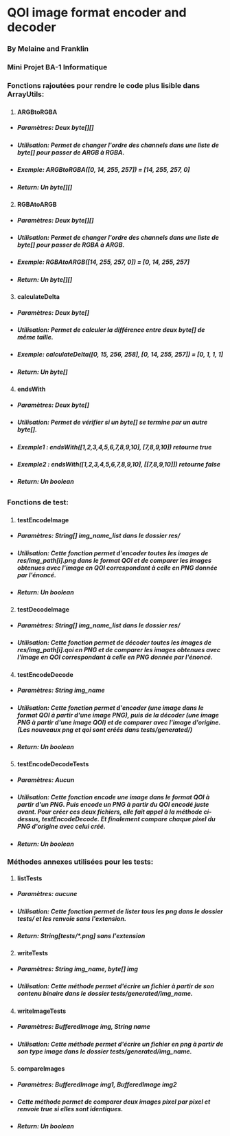 # QOI image format encoder and decoder
### By Melaine and Franklin
### Mini Projet BA-1 Informatique

### Fonctions rajoutées pour rendre le code plus lisible dans ArrayUtils:
###
1. #### ARGBtoRGBA
* ##### Paramètres: Deux byte[][]
* ##### Utilisation: Permet de changer l'ordre des channels dans une liste de byte[] pour passer de ARGB à RGBA.
* ##### Exemple: ARGBtoRGBA([0, 14, 255, 257]) = [14, 255, 257, 0]
* ##### Return: Un byte[][]
###
2. #### RGBAtoARGB
* ##### Paramètres: Deux byte[][]
* ##### Utilisation: Permet de changer l'ordre des channels dans une liste de byte[] pour passer de RGBA à ARGB.
* ##### Exemple: RGBAtoARGB([14, 255, 257, 0]) = [0, 14, 255, 257]
* ##### Return: Un byte[][]
###
3. #### calculateDelta
* ##### Paramètres: Deux byte[]
* ##### Utilisation: Permet de calculer la différence entre deux byte[] de même taille.
* ##### Exemple: calculateDelta([0, 15, 256, 258], [0, 14, 255, 257]) = [0, 1, 1, 1]
* ##### Return: Un byte[]
###
4. #### endsWith
* ##### Paramètres: Deux byte[]
* ##### Utilisation: Permet de vérifier si un byte[] se termine par un autre byte[].
* ##### Exemple1 : endsWith([1,2,3,4,5,6,7,8,9,10], [7,8,9,10]) retourne true
* ##### Exemple2 : endsWith([1,2,3,4,5,6,7,8,9,10], [[7,8,9,10]]) retourne false
* ##### Return: Un boolean
##
### Fonctions de test:
###
1. #### testEncodeImage
* ##### Paramètres: String[] img_name_list dans le dossier res/
* ##### Utilisation: Cette fonction permet d'encoder toutes les images de res/img_path[i].png dans le format QOI et de comparer les images obtenues avec l'image en QOI correspondant à celle en PNG donnée par l'énoncé.
* ##### Return: Un boolean
###
2. #### testDecodeImage
* ##### Paramètres: String[] img_name_list dans le dossier res/
* ##### Utilisation: Cette fonction permet de décoder toutes les images de res/img_path[i].qoi en PNG et de comparer les images obtenues avec l'image en QOI correspondant à celle en PNG donnée par l'énoncé.
###
4. #### testEncodeDecode
* ##### Paramètres: String img_name
* ##### Utilisation: Cette fonction permet d'encoder (une image dans le format QOI à partir d'une image PNG), puis de la décoder (une image PNG à partir d'une image QOI) et de comparer avec l'image d'origine. (Les nouveaux png et qoi sont créés dans tests/generated/)
* ##### Return: Un boolean
###
5. #### testEncodeDecodeTests
* ##### Paramètres: Aucun
* ##### Utilisation: Cette fonction encode une image dans le format QOI à partir d'un PNG. Puis encode un PNG à partir du QOI encodé juste avant. Pour créer ces deux fichiers, elle fait appel à la méthode ci-dessus, testEncodeDecode. Et finalement compare chaque pixel du PNG d'origine avec celui créé.
* ##### Return: Un boolean

### Méthodes annexes utilisées pour les tests:
1. #### listTests
* ##### Paramètres: aucune
* ##### Utilisation: Cette fonction permet de lister tous les png dans le dossier tests/ et les renvoie sans l'extension.
* ##### Return: String[tests/*.png] sans l'extension
###
2. #### writeTests
* ##### Paramètres: String img_name, byte[] img
* ##### Utilisation: Cette méthode permet d'écrire un fichier à partir de son contenu binaire dans le dossier tests/generated/img_name.
###
4. #### writeImageTests
* ##### Paramètres: BufferedImage img, String name
* ##### Utilisation: Cette méthode permet d'écrire un fichier en png à partir de son type image dans le dossier tests/generated/img_name.

###
5. #### compareImages
* ##### Paramètres: BufferedImage img1, BufferedImage img2
* ##### Cette méthode permet de comparer deux images pixel par pixel et renvoie true si elles sont identiques.
* ##### Return: Un boolean
